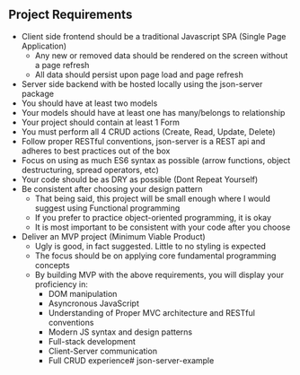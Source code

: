 ## Project Requirements

- Client side frontend should be a traditional Javascript SPA (Single Page Application)
    - Any new or removed data should be rendered on the screen without a page refresh
    - All data should persist upon page load and page refresh
- Server side backend with be hosted locally using the json-server package
- You should have at least two models
- Your models should have at least one has many/belongs to relationship
- Your project should contain at least 1 Form
- You must perform all 4 CRUD actions (Create, Read, Update, Delete)
- Follow proper RESTful conventions, json-server is a REST api and adheres to best practices out of the box
- Focus on using as much ES6 syntax as possible (arrow functions, object destructuring, spread operators, etc)
- Your code should be as DRY as possible (Dont Repeat Yourself)
- Be consistent after choosing your design pattern
    - That being said, this project will be small enough where I would suggest using Functional programming
    - If you prefer to practice object-oriented programming, it is okay
    - It is most important to be consistent with your code after you choose
- Deliver an MVP project (Minimum Viable Product)
    - Ugly is good, in fact suggested. Little to no styling is expected
    - The focus should be on applying core fundamental programming concepts
    - By building MVP with the above requirements, you will display your proficiency in:
        - DOM manipulation
        - Asyncronous JavaScript
        - Understanding of Proper MVC architecture and RESTful conventions
        - Modern JS syntax and design patterns
        - Full-stack development
        - Client-Server communication
        - Full CRUD experience# json-server-example
